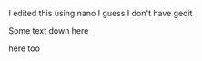 I edited this using nano
I guess I don't have gedit










Some text down here









here too
